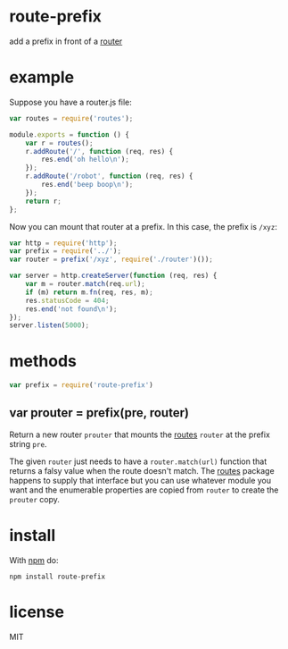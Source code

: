 # route-prefix

add a prefix in front of a [router](https://npmjs.org/package/routes)

# example

Suppose you have a router.js file:

``` js
var routes = require('routes');

module.exports = function () {
    var r = routes();
    r.addRoute('/', function (req, res) {
        res.end('oh hello\n');
    });
    r.addRoute('/robot', function (req, res) {
        res.end('beep boop\n');
    });
    return r;
};
```

Now you can mount that router at a prefix.
In this case, the prefix is `/xyz`:

``` js
var http = require('http');
var prefix = require('../');
var router = prefix('/xyz', require('./router')());

var server = http.createServer(function (req, res) {
    var m = router.match(req.url);
    if (m) return m.fn(req, res, m);
    res.statusCode = 404;
    res.end('not found\n');
});
server.listen(5000);
```

# methods

``` js
var prefix = require('route-prefix')
```

## var prouter = prefix(pre, router)

Return a new router `prouter` that mounts the
[routes](https://npmjs.org/package/routes) `router` at the prefix string `pre`.

The given `router` just needs to have a `router.match(url)` function that
returns a falsy value when the route doesn't match. The
[routes](https://npmjs.org/package/routes) package happens to supply that
interface but you can use whatever module you want and the enumerable properties
are copied from `router` to create the `prouter` copy.

# install

With [npm](https://npmjs.org) do:

```
npm install route-prefix
```

# license

MIT
